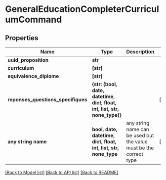 # GeneralEducationCompleterCurriculumCommand


## Properties
Name | Type | Description | Notes
------------ | ------------- | ------------- | -------------
**uuid_proposition** | **str** |  | 
**curriculum** | **[str]** |  | 
**equivalence_diplome** | **[str]** |  | 
**reponses_questions_specifiques** | **{str: (bool, date, datetime, dict, float, int, list, str, none_type)}** |  | [optional] 
**any string name** | **bool, date, datetime, dict, float, int, list, str, none_type** | any string name can be used but the value must be the correct type | [optional]

[[Back to Model list]](../README.md#documentation-for-models) [[Back to API list]](../README.md#documentation-for-api-endpoints) [[Back to README]](../README.md)


